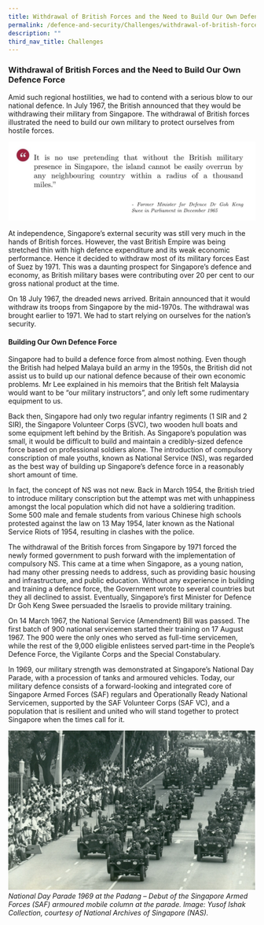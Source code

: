 ```yaml
---
title: Withdrawal of British Forces and the Need to Build Our Own Defence Force
permalink: /defence-and-security/Challenges/withdrawal-of-british-forces-and-need-for-own-defence
description: ""
third_nav_title: Challenges
---
```

### Withdrawal of British Forces and the Need to Build Our Own Defence Force

Amid such regional hostilities, we had to contend with a serious blow to our national defence. In July 1967, the British announced that they would be withdrawing their military from Singapore. The withdrawal of British forces illustrated the need to build our own military to protect ourselves from hostile forces.  

![British withdrawal Goh Keng Swee 1965](/images/Defence/Defence%203.jpg)

At independence, Singapore’s external security was still very much in the hands of British forces. However, the vast British Empire was being stretched thin with high defence expenditure and its weak economic performance. Hence it decided to withdraw most of its military forces East of Suez by 1971. This was a daunting prospect for Singapore’s defence and economy, as British military bases were contributing over 20 per cent to our gross national product at the time.

On 18 July 1967, the dreaded news arrived. Britain announced that it would withdraw its troops from Singapore by the mid-1970s. The withdrawal was brought earlier to 1971. We had to start relying on ourselves for the nation’s security. 

#### Building Our Own Defence Force

Singapore had to build a defence force from almost nothing. Even though the British had helped Malaya build an army in the 1950s, the British did not assist us to build up our national defence because of their own economic problems. Mr Lee explained in his memoirs that the British felt Malaysia would want to be “our military instructors”, and only left some rudimentary equipment to us.

Back then, Singapore had only two regular infantry regiments (1 SIR and 2 SIR), the Singapore Volunteer Corps (SVC), two wooden hull boats and some equipment left behind by the British. As Singapore’s population was small, it would be difficult to build and maintain a credibly-sized defence force based on professional soldiers alone. The introduction of compulsory conscription of male youths, known as National Service (NS), was regarded as the best way of building up Singapore’s defence force in a reasonably short amount of time. 

In fact, the concept of NS was not new. Back in March 1954, the British tried to introduce military conscription but the attempt was met with unhappiness amongst the local population which did not have a soldiering tradition. Some 500 male and female students from various Chinese high schools protested against the law on 13 May 1954, later known as the National Service Riots of 1954, resulting in clashes with the police. 

The withdrawal of the British forces from Singapore by 1971 forced the newly formed government to push forward with the implementation of compulsory NS. This came at a time when Singapore, as a young nation, had many other pressing needs to address, such as providing basic housing and infrastructure, and public education. Without any experience in building and training a defence force, the Government wrote to several countries but they all declined to assist. Eventually, Singapore’s first Minister for Defence Dr Goh Keng Swee persuaded the Israelis to provide military training. 

On 14 March 1967, the National Service (Amendment) Bill was passed. The first batch of 900 national servicemen started their training on 17 August 1967. The 900 were the only ones who served as full-time servicemen, while the rest of the 9,000 eligible enlistees served part-time in the People’s Defence Force, the Vigilante Corps and the Special Constabulary. 

In 1969, our military strength was demonstrated at Singapore’s National Day Parade, with a procession of tanks and armoured vehicles. Today, our military defence consists of a forward-looking and integrated core of Singapore Armed Forces (SAF) regulars and  Operationally Ready National Servicemen, supported by the SAF Volunteer Corps (SAF VC), and a population that is resilient and united who will stand together to protect Singapore when the times call for it. 

![SAF National Day Parade 1965 Padang](/images/Defence/National%20Day%20Parade.jpg)
*National Day Parade 1969 at the Padang – Debut of the Singapore Armed Forces (SAF) armoured mobile column at the parade. Image: Yusof Ishak Collection, courtesy of National Archives of Singapore (NAS).*
